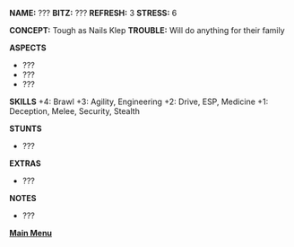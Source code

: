 **NAME:** ???
**BITZ:** ???
**REFRESH:** 3
**STRESS:** 6

**CONCEPT:** Tough as Nails Klep
**TROUBLE:** Will do anything for their family

**ASPECTS** 
- ???
- ???
- ???

**SKILLS**
+4: Brawl
+3: Agility, Engineering
+2: Drive, ESP, Medicine
+1: Deception, Melee, Security, Stealth

**STUNTS**
- ???

**EXTRAS**
- ???

**NOTES**
- ???

 **[Main Menu](../README.md)**